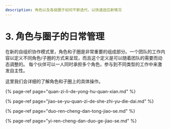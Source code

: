 ```yaml
---
description: 角色以及各级圈子如何不断迭代，以快速适应新情况
---
```


# 3. 角色与圈子的日常管理

在新的自组织协作模式里，角色和子圈是非常重要的组成部分。一个团队的工作内容以定义不同角色/子圈的方式来呈现，而且这个定义是可以随着团队的需要而动态调整的。 每个伙伴可以一人同时承担多个角色，参与到不同类型的工作中来激发自主性。

这里我们会详细的了解角色和子圈上的具体操作。​

{% page-ref page="quan-zi-li-de-yong-hu-quan-xian.md" %}

{% page-ref page="jiao-se-yu-quan-zi-de-she-zhi-yu-die-dai.md" %}

{% page-ref page="duo-ren-cheng-dan-tong-jiao-se.md" %}

{% page-ref page="yi-ren-cheng-dan-duo-ge-jiao-se.md" %}



​

